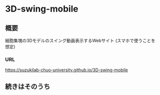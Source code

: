 # 3D-swing-mobile

## 概要

細胞集塊の3Dモデルのスイング動画表示するWebサイト (スマホで使うことを想定)

### URL

<https://suzukilab-chuo-university.github.io/3D-swing-mobile>

## 続きはそのうち
